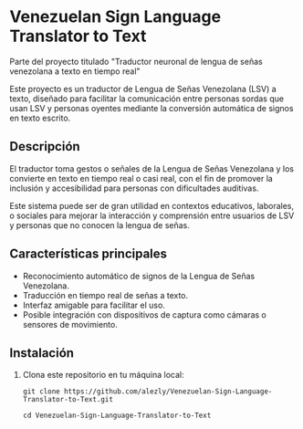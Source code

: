 # Venezuelan Sign Language Translator to Text

Parte del proyecto titulado "Traductor neuronal de lengua de señas venezolana a texto en tiempo real"

Este proyecto es un traductor de Lengua de Señas Venezolana (LSV) a texto, diseñado para facilitar la comunicación entre personas sordas que usan LSV y personas oyentes mediante la conversión automática de signos en texto escrito.

## Descripción

El traductor toma gestos o señales de la Lengua de Señas Venezolana y los convierte en texto en tiempo real o casi real, con el fin de promover la inclusión y accesibilidad para personas con dificultades auditivas.

Este sistema puede ser de gran utilidad en contextos educativos, laborales, o sociales para mejorar la interacción y comprensión entre usuarios de LSV y personas que no conocen la lengua de señas.

## Características principales

- Reconocimiento automático de signos de la Lengua de Señas Venezolana.
- Traducción en tiempo real de señas a texto.
- Interfaz amigable para facilitar el uso.
- Posible integración con dispositivos de captura como cámaras o sensores de movimiento.

## Instalación

1. Clona este repositorio en tu máquina local:
   ```console  
   git clone https://github.com/alezly/Venezuelan-Sign-Language-Translator-to-Text.git  
   ```

   ```console
   cd Venezuelan-Sign-Language-Translator-to-Text
   ```
